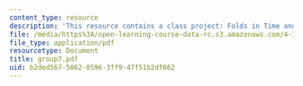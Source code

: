 ```yaml
---
content_type: resource
description: 'This resource contains a class project: Folds in Time and Space.'
file: /media/https%3A/open-learning-course-data-rc.s3.amazonaws.com/4-303-the-production-of-space-art-architecture-and-urbanism-in-dialogue-fall-2006/b2ded567506205963ff947f51b2df662_group7.pdf
file_type: application/pdf
resourcetype: Document
title: group7.pdf
uid: b2ded567-5062-0596-3ff9-47f51b2df662
---
```


